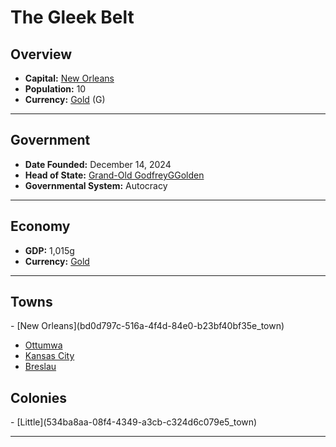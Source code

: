 <!--UNDEDITED FILE, remove this entire line if this file has been edited!-->
# <!--NAME-->The Gleek Belt<!--NAME-->

## Overview

- **Capital:** <!--CAPITAL_LINK-->[New Orleans](bd0d797c-516a-4f4d-84e0-b23bf40bf35e_town)<!--CAPITAL_LINK-->
- **Population:** <!--POPULATION-->10<!--POPULATION-->
- **Currency:** <!--CURRENCY_LINK-->[Gold](Gold_currency)<!--CURRENCY_LINK--> (<!--CURRENCY_ABV-->G<!--CURRENCY_ABV-->)

---

## Government

- **Date Founded:** <!--FOUNDED-->December 14, 2024<!--FOUNDED-->
- **Head of State:** <!--LEADER_TITLE_LINK-->[Grand-Old GodfreyGGolden](GodfreyGGolden_user)<!--LEADER_TITLE_LINK-->
- **Governmental System:** <!--GOVERNMENT-->Autocracy<!--GOVERNMENT-->

---

## Economy

- **GDP:** <!--GDP-->1,015g<!--GDP-->
- **Currency:** <!--CURRENCY_LINK-->[Gold](Gold_currency)<!--CURRENCY_LINK-->

---

## Towns

<!--TOWNS-->- [New Orleans](bd0d797c-516a-4f4d-84e0-b23bf40bf35e_town)
- [Ottumwa](56161ab2-b40d-4d66-bdd6-b395673852e7_town)
- [Kansas City](744ddfb6-6d97-41bb-a0d0-f9f49b1dbfbb_town)
- [Breslau](c33de00e-fb33-44de-8d53-1059d17eb2bf_town)<!--TOWNS-->

## Colonies

<!--COLONIES-->- [Little](534ba8aa-08f4-4349-a3cb-c324d6c079e5_town)<!--COLONIES-->

---